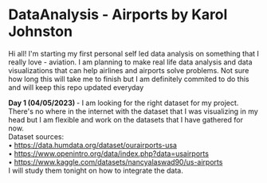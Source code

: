 # DataAnalysis - Airports by Karol Johnston

Hi all! I'm starting my first personal self led data analysis on something that I really love - aviation. 
I am planning to make real life data analysis and data visualizations that can help airlines and airports solve problems. 
Not sure how long this will take me to finish but I am definitely commited to do this and will keep this repo updated everyday

<b> Day 1 (04/05/2023) </b> - I am looking for the right dataset for my project. There's no where in the internet with the dataset that I was visualizing in my head but I am flexible and work on the datasets that I have gathered for now. <br>
Dataset sources: <br>
• https://data.humdata.org/dataset/ourairports-usa <br>
• https://www.openintro.org/data/index.php?data=usairports <br>
• https://www.kaggle.com/datasets/nancyalaswad90/us-airports <br>
I will study them tonight on how to integrate the data.
